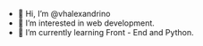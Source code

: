 - 👋 Hi, I’m @vhalexandrino
- 👀 I’m interested in web development.
- 🌱 I’m currently learning Front - End and Python.

<!---
vhalexandrino/vhalexandrino is a ✨ special ✨ repository because its `README.md` (this file) appears on your GitHub profile.
You can click the Preview link to take a look at your changes.
--->
